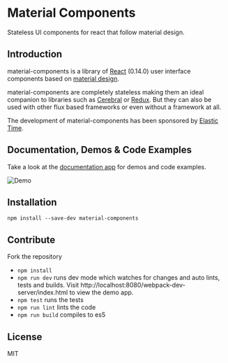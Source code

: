 Material Components
===================

Stateless UI components for react that follow material design.

Introduction
------------

material-components is a library of [React](https://facebook.github.io/react/) (0.14.0) user interface components based on [material design](https://www.google.com/design/spec/).

material-components are completely stateless making them an ideal companion to libraries such as [Cerebral](http://christianalfoni.com/cerebral/) or [Redux](http://rackt.github.io/redux/). But they can also be used with other flux based frameworks or even without a framework at all.

The development of material-components has been sponsored by [Elastic Time](http://www.elastictime.com/).

Documentation, Demos & Code Examples
------------------------------------

Take a look at the [documentation app](http://garth.github.io/material-components) for demos and code examples.

![Demo](https://github.com/garth/material-components/blob/master/demo.png)

Installation
------------

```
npm install --save-dev material-components
```

Contribute
----------

Fork the repository

* `npm install`
* `npm run dev` runs dev mode which watches for changes and auto lints, tests and builds. Visit http://localhost:8080/webpack-dev-server/index.html to view the demo app.
* `npm test` runs the tests
* `npm run lint` lints the code
* `npm run build` compiles to es5

License
-------

MIT
